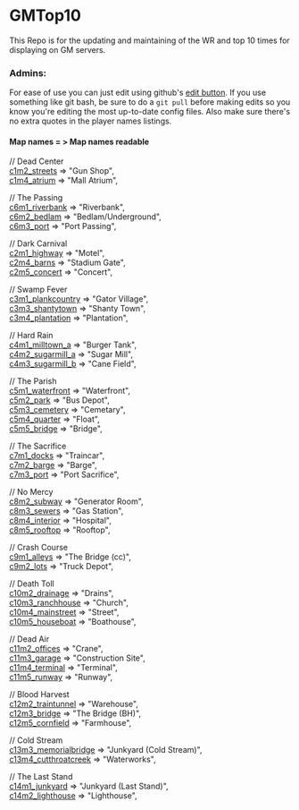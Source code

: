 # GMTop10
This Repo is for the updating and maintaining of the WR and top 10 times for displaying on GM servers.  

### Admins:  

For ease of use you can just edit using github's [edit button](https://i.imgur.com/X7JKeYs.jpg). If you use something like git bash, be sure to do a `git pull` before making edits so you know you're editing the most up-to-date config files. Also make sure there's no extra quotes in the player names listings.  

#### Map names = > Map names readable  

// Dead Center  
[c1m2_streets](c1m2_streets.cfg) => "Gun Shop",  
[c1m4_atrium](c1m4_atrium.cfg) => "Mall Atrium",  

// The Passing  
[c6m1_riverbank](c6m1_riverbank.cfg) => "Riverbank",  
[c6m2_bedlam](c6m2_bedlam.cfg) => "Bedlam/Underground",  
[c6m3_port](c6m3_port.cfg) => "Port Passing",  

// Dark Carnival  
[c2m1_highway](c2m1_highway.cfg) => "Motel",  
[c2m4_barns](c2m4_barns.cfg) => "Stadium Gate",  
[c2m5_concert](c2m5_concert.cfg) => "Concert",  

// Swamp Fever  
[c3m1_plankcountry](c3m1_plankcountry.cfg) => "Gator Village",  
[c3m3_shantytown](c3m3_shantytown.cfg) => "Shanty Town",  
[c3m4_plantation](c3m4_plantation.cfg) => "Plantation",  

// Hard Rain  
[c4m1_milltown_a](c4m1_milltown_a.cfg) => "Burger Tank",  
[c4m2_sugarmill_a](c4m2_sugarmill_a.cfg) => "Sugar Mill",  
[c4m3_sugarmill_b](c4m3_sugarmill_b.cfg) => "Cane Field",  

// The Parish  
[c5m1_waterfront](c5m1_waterfront.cfg) => "Waterfront",  
[c5m2_park](c5m2_park.cfg) => "Bus Depot",  
[c5m3_cemetery](c5m3_cemetery.cfg) => "Cemetary",  
[c5m4_quarter](c5m4_quarter.cfg) => "Float",  
[c5m5_bridge](c5m5_bridge.cfg) => "Bridge",  

// The Sacrifice  
[c7m1_docks](c7m1_docks.cfg) => "Traincar",  
[c7m2_barge](c7m2_barge.cfg) => "Barge",  
[c7m3_port](c7m3_port.cfg) => "Port Sacrifice",  

// No Mercy  
[c8m2_subway](c8m2_subway.cfg) => "Generator Room",  
[c8m3_sewers](c8m3_sewers.cfg) => "Gas Station",  
[c8m4_interior](c8m4_interior.cfg) => "Hospital",  
[c8m5_rooftop](c8m5_rooftop.cfg) => "Rooftop",  

// Crash Course  
[c9m1_alleys](c9m1_alleys.cfg) => "The Bridge (cc)",  
[c9m2_lots](c9m2_lots.cfg) => "Truck Depot",  

// Death Toll  
[c10m2_drainage](c10m2_drainage.cfg) => "Drains",  
[c10m3_ranchhouse](c10m3_ranchhouse.cfg) => "Church",  
[c10m4_mainstreet](c10m4_mainstreet.cfg) => "Street",  
[c10m5_houseboat](c10m5_houseboat.cfg) => "Boathouse",  

// Dead Air  
[c11m2_offices](c11m2_offices.cfg) => "Crane",  
[c11m3_garage](c11m3_garage.cfg) => "Construction Site",  
[c11m4_terminal](c11m4_terminal.cfg) => "Terminal",  
[c11m5_runway](c11m5_runway.cfg) => "Runway",  

// Blood Harvest  
[c12m2_traintunnel](c12m2_traintunnel.cfg) => "Warehouse",  
[c12m3_bridge](c12m3_bridge.cfg) => "The Bridge (BH)",  
[c12m5_cornfield](c12m5_cornfield.cfg) => "Farmhouse",  

// Cold Stream  
[c13m3_memorialbridge](c13m3_memorialbridge.cfg) => "Junkyard (Cold Stream)",  
[c13m4_cutthroatcreek](c13m4_cutthroatcreek.cfg) => "Waterworks",  

// The Last Stand  
[c14m1_junkyard](c14m1_junkyard.cfg) => "Junkyard (Last Stand)",  
[c14m2_lighthouse](c14m2_lighthouse.cfg) => "Lighthouse",  

